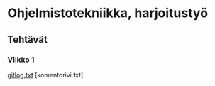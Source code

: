 # Ohjelmistotekniikka, harjoitustyö
## Tehtävät
### Viikko 1

[gitlog.txt](http://github.com/ihqminna/ot-harjoitustyo/laskarit/viikko1/gitlog.txt)
[komentorivi.txt]
